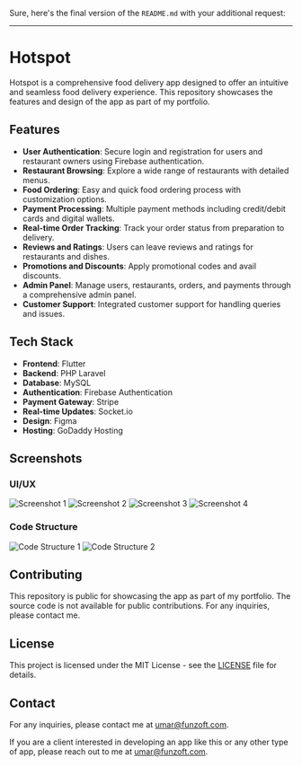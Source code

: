 Sure, here's the final version of the `README.md` with your additional request:

---

# Hotspot

Hotspot is a comprehensive food delivery app designed to offer an intuitive and seamless food delivery experience. This repository showcases the features and design of the app as part of my portfolio.

## Features

- **User Authentication**: Secure login and registration for users and restaurant owners using Firebase authentication.
- **Restaurant Browsing**: Explore a wide range of restaurants with detailed menus.
- **Food Ordering**: Easy and quick food ordering process with customization options.
- **Payment Processing**: Multiple payment methods including credit/debit cards and digital wallets.
- **Real-time Order Tracking**: Track your order status from preparation to delivery.
- **Reviews and Ratings**: Users can leave reviews and ratings for restaurants and dishes.
- **Promotions and Discounts**: Apply promotional codes and avail discounts.
- **Admin Panel**: Manage users, restaurants, orders, and payments through a comprehensive admin panel.
- **Customer Support**: Integrated customer support for handling queries and issues.

## Tech Stack

- **Frontend**: Flutter
- **Backend**: PHP Laravel
- **Database**: MySQL
- **Authentication**: Firebase Authentication
- **Payment Gateway**: Stripe
- **Real-time Updates**: Socket.io
- **Design**: Figma
- **Hosting**: GoDaddy Hosting

## Screenshots

### UI/UX

![Screenshot 1](https://play-lh.googleusercontent.com/btSqWthDXIQYbV5tm76taJpePeDdfrVu8DGsEl7MhlBIeo2BicTIP9Cfygs_M1_Y6w=w2560-h1440-rw)
![Screenshot 2](https://play-lh.googleusercontent.com/QV-5kpevDwA5datYu0L7x0tvIzD9dN8P3CZ6zIs_1I2HXLDEU5MF8Lp2Mz8cbFvdI9Q=w2560-h1440-rw)
![Screenshot 3](https://play-lh.googleusercontent.com/iqLxoGHICRN6g57MZTnB5spfhJxAPKsq0AnrsyzJI5r8fPWhHrCQsAlIJdCM3va5eDc=w2560-h1440-rw)
![Screenshot 4](https://play-lh.googleusercontent.com/c6Kga0G6kF0FSalUjIeZBSN09b3fk5SwQvCUPZjbxWn3bpOHT45ZyjXByhOIlfHbAA=w2560-h1440-rw)


### Code Structure

![Code Structure 1](path/to/your/image6.png)
![Code Structure 2](path/to/your/image7.png)

## Contributing

This repository is public for showcasing the app as part of my portfolio. The source code is not available for public contributions. For any inquiries, please contact me.

## License

This project is licensed under the MIT License - see the [LICENSE](LICENSE) file for details.

## Contact

For any inquiries, please contact me at umar@funzoft.com.

If you are a client interested in developing an app like this or any other type of app, please reach out to me at umar@funzoft.com.
